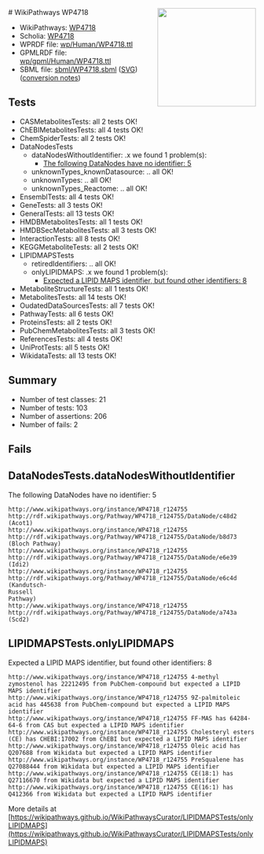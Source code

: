 <img style="float: right; width: 200px" src="../logo.png" />
# WikiPathways WP4718

* WikiPathways: [WP4718](https://identifiers.org/wikipathways:WP4718)
* Scholia: [WP4718](https://scholia.toolforge.org/wikipathways/WP4718)
* WPRDF file: [wp/Human/WP4718.ttl](../wp/Human/WP4718.ttl)
* GPMLRDF file: [wp/gpml/Human/WP4718.ttl](../wp/gpml/Human/WP4718.ttl)
* SBML file: [sbml/WP4718.sbml](../sbml/WP4718.sbml) ([SVG](../sbml/WP4718.svg)) ([conversion notes](../sbml/WP4718.txt))

## Tests
* CASMetabolitesTests: all 2 tests OK!
* ChEBIMetabolitesTests: all 4 tests OK!
* ChemSpiderTests: all 2 tests OK!
* DataNodesTests
    * dataNodesWithoutIdentifier: .x we found 1 problem(s):
        * [The following DataNodes have no identifier: 5](#d2d32fa4)
    * unknownTypes_knownDatasource: .. all OK!
    * unknownTypes: .. all OK!
    * unknownTypes_Reactome: .. all OK!
* EnsemblTests: all 4 tests OK!
* GeneTests: all 3 tests OK!
* GeneralTests: all 13 tests OK!
* HMDBMetabolitesTests: all 1 tests OK!
* HMDBSecMetabolitesTests: all 3 tests OK!
* InteractionTests: all 8 tests OK!
* KEGGMetaboliteTests: all 2 tests OK!
* LIPIDMAPSTests
    * retiredIdentifiers: .. all OK!
    * onlyLIPIDMAPS: .x we found 1 problem(s):
        * [Expected a LIPID MAPS identifier, but found other identifiers: 8](#48cc60bf)
* MetaboliteStructureTests: all 1 tests OK!
* MetabolitesTests: all 14 tests OK!
* OudatedDataSourcesTests: all 7 tests OK!
* PathwayTests: all 6 tests OK!
* ProteinsTests: all 2 tests OK!
* PubChemMetabolitesTests: all 3 tests OK!
* ReferencesTests: all 4 tests OK!
* UniProtTests: all 5 tests OK!
* WikidataTests: all 13 tests OK!


## Summary

* Number of test classes: 21
* Number of tests: 103
* Number of assertions: 206
* Number of fails: 2

## Fails

<a name="d2d32fa4" />

## DataNodesTests.dataNodesWithoutIdentifier

The following DataNodes have no identifier: 5
```
http://www.wikipathways.org/instance/WP4718_r124755 http://rdf.wikipathways.org/Pathway/WP4718_r124755/DataNode/c48d2 (Acot1)
http://www.wikipathways.org/instance/WP4718_r124755 http://rdf.wikipathways.org/Pathway/WP4718_r124755/DataNode/b8d73 (Bloch Pathway)
http://www.wikipathways.org/instance/WP4718_r124755 http://rdf.wikipathways.org/Pathway/WP4718_r124755/DataNode/e6e39 (Idi2)
http://www.wikipathways.org/instance/WP4718_r124755 http://rdf.wikipathways.org/Pathway/WP4718_r124755/DataNode/e6c4d (Kandutsch-
Russell 
Pathway)
http://www.wikipathways.org/instance/WP4718_r124755 http://rdf.wikipathways.org/Pathway/WP4718_r124755/DataNode/a743a (Scd2)
```

<a name="48cc60bf" />

## LIPIDMAPSTests.onlyLIPIDMAPS

Expected a LIPID MAPS identifier, but found other identifiers: 8
```
http://www.wikipathways.org/instance/WP4718_r124755 4-methyl zymostenol has 22212495 from PubChem-compound but expected a LIPID MAPS identifier
http://www.wikipathways.org/instance/WP4718_r124755 9Z-palmitoleic acid has 445638 from PubChem-compound but expected a LIPID MAPS identifier
http://www.wikipathways.org/instance/WP4718_r124755 FF-MAS has 64284-64-6 from CAS but expected a LIPID MAPS identifier
http://www.wikipathways.org/instance/WP4718_r124755 Cholesteryl esters (CE) has CHEBI:17002 from ChEBI but expected a LIPID MAPS identifier
http://www.wikipathways.org/instance/WP4718_r124755 Oleic acid has Q207688 from Wikidata but expected a LIPID MAPS identifier
http://www.wikipathways.org/instance/WP4718_r124755 PreSqualene has Q27088444 from Wikidata but expected a LIPID MAPS identifier
http://www.wikipathways.org/instance/WP4718_r124755 CE(18:1) has Q27116670 from Wikidata but expected a LIPID MAPS identifier
http://www.wikipathways.org/instance/WP4718_r124755 CE(16:1) has Q412366 from Wikidata but expected a LIPID MAPS identifier
```

More details at [https://wikipathways.github.io/WikiPathwaysCurator/LIPIDMAPSTests/onlyLIPIDMAPS](https://wikipathways.github.io/WikiPathwaysCurator/LIPIDMAPSTests/onlyLIPIDMAPS)

